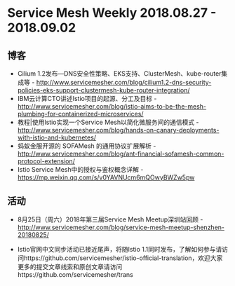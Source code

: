 # Service Mesh Weekly 2018.08.27 - 2018.09.02

## 博客

- Cilium 1.2发布—DNS安全性策略、EKS支持、ClusterMesh、kube-router集成等 - http://www.servicemesher.com/blog/cilium1.2-dns-security-policies-eks-support-clustermesh-kube-router-integration/
- IBM云计算CTO讲述Istio项目的起源、分工及目标 - http://www.servicemesher.com/blog/istio-aims-to-be-the-mesh-plumbing-for-containerized-microservices/
- 教程|使用Istio实现一个Service Mesh以简化微服务间的通信模式 - http://www.servicemesher.com/blog/hands-on-canary-deployments-with-istio-and-kubernetes/
- 蚂蚁金服开源的 SOFAMesh 的通用协议扩展解析 - http://www.servicemesher.com/blog/ant-financial-sofamesh-common-protocol-extension/
- Istio Service Mesh中的授权与鉴权概念详解 - https://mp.weixin.qq.com/s/v0YAVNUcm6mQOwyBWZw5pw

## 活动

- 8月25日（周六）2018年第三届Service Mesh Meetup深圳站回顾 - http://www.servicemesher.com/blog/service-mesh-meetup-shenzhen-20180825/

- Istio官网中文同步活动已接近尾声，将随Istio 1.1同时发布，了解如何参与请访问https://github.com/servicemesher/istio-official-translation，欢迎大家更多的提交文章线索和原创文章请访问https://github.com/servicemesher/trans

